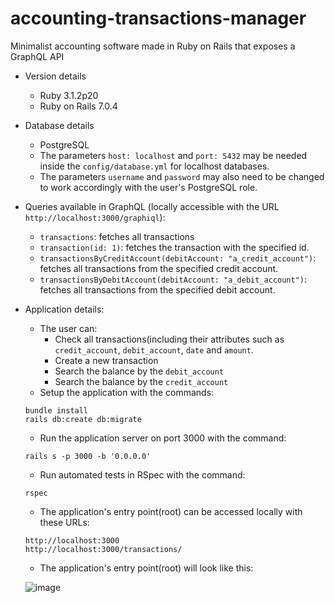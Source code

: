 # accounting-transactions-manager

Minimalist accounting software made in Ruby on Rails that exposes a GraphQL API 
* Version details
  - Ruby 3.1.2p20
  - Ruby on Rails 7.0.4
  
* Database details
  - PostgreSQL
  - The parameters `host: localhost` and `port: 5432` may be needed inside the `config/database.yml` for localhost databases.
  - The parameters `username` and `password` may also need to be changed to work accordingly with the user's PostgreSQL role.

* Queries available in GraphQL (locally accessible with the URL `http://localhost:3000/graphiql`):
   - `transactions`: fetches all transactions
   - `transaction(id: 1)`: fetches the transaction with the specified id.
   - `transactionsByCreditAccount(debitAccount: "a_credit_account")`: fetches all transactions from the specified credit account.
   - `transactionsByDebitAccount(debitAccount: "a_debit_account")`: fetches all transactions from the specified debit account.   

* Application details:
  - The user can:
    - Check all transactions(including their attributes such as `credit_account`, `debit_account`, `date` and `amount`.
    - Create a new transaction
    - Search the balance by the `debit_account`
    - Search the balance by the `credit_account`
  - Setup the application with the commands:
  ```
  bundle install
  rails db:create db:migrate
  ```
  - Run the application server on port 3000 with the command:
  ```
  rails s -p 3000 -b '0.0.0.0'
  ```
  - Run automated tests in RSpec with the command:
  ```
  rspec
  ```
  - The application's entry point(root) can be accessed locally with these URLs:
  ```
  http://localhost:3000
  http://localhost:3000/transactions/
  ```
  - The application's entry point(root) will look like this:
  
  ![image](https://user-images.githubusercontent.com/11583245/198869676-e9eb211c-f682-4d3f-9cce-16551b7d1422.png)  
